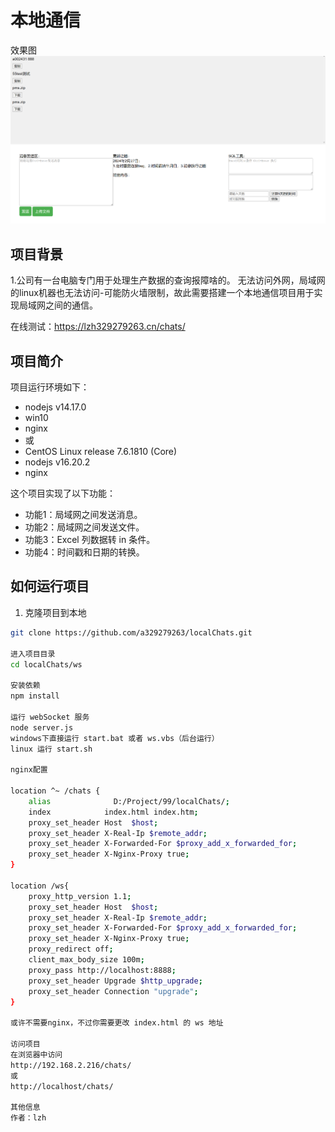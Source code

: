 # 本地通信
效果图
![img_1.png](img_1.png)
## 项目背景
1.公司有一台电脑专门用于处理生产数据的查询报障啥的。
无法访问外网，局域网的linux机器也无法访问-可能防火墙限制，故此需要搭建一个本地通信项目用于实现局域网之间的通信。

在线测试：https://lzh329279263.cn/chats/

## 项目简介
项目运行环境如下：
- nodejs v14.17.0
- win10
- nginx
- 或
- CentOS Linux release 7.6.1810 (Core)
- nodejs v16.20.2
- nginx


这个项目实现了以下功能：
- 功能1：局域网之间发送消息。
- 功能2：局域网之间发送文件。
- 功能3：Excel 列数据转 in 条件。
- 功能4：时间戳和日期的转换。

## 如何运行项目

1. 克隆项目到本地
```bash
git clone https://github.com/a329279263/localChats.git

进入项目目录
cd localChats/ws

安装依赖
npm install

运行 webSocket 服务
node server.js
windows下直接运行 start.bat 或者 ws.vbs（后台运行）
linux 运行 start.sh

nginx配置

location ^~ /chats {
    alias              D:/Project/99/localChats/;
    index  			 index.html index.htm;
    proxy_set_header Host  $host;
    proxy_set_header X-Real-Ip $remote_addr;
    proxy_set_header X-Forwarded-For $proxy_add_x_forwarded_for;
    proxy_set_header X-Nginx-Proxy true;
}

location /ws{
    proxy_http_version 1.1;
    proxy_set_header Host  $host;
    proxy_set_header X-Real-Ip $remote_addr;
    proxy_set_header X-Forwarded-For $proxy_add_x_forwarded_for;
    proxy_set_header X-Nginx-Proxy true;
    proxy_redirect off;
    client_max_body_size 100m;
    proxy_pass http://localhost:8888;
    proxy_set_header Upgrade $http_upgrade;
    proxy_set_header Connection "upgrade";
}

或许不需要nginx，不过你需要更改 index.html 的 ws 地址

访问项目
在浏览器中访问
http://192.168.2.216/chats/
或
http://localhost/chats/

其他信息
作者：lzh
